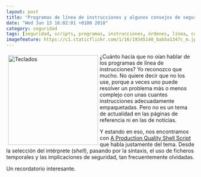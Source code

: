 ```yaml
---
layout: post
title: "Programas de línea de instrucciones y algunos consejos de seguridad"
date: "Wed Jun 13 16:02:01 +0100 2018"
category: seguridad
tags: [seguridad, scripts, programas, instrucciones, órdenes, línea, consejos]
imagefeature: https://c1.staticflickr.com/1/16/19345140_bab5a1347c_m.jpg
---
```



<a href="https://www.flickr.com/photos/fernand0/19345140" title="Teclados"><img src="https://c1.staticflickr.com/1/16/19345140_bab5a1347c_m.jpg" width="240"  alt="Teclados" style="float:left; margin:5px"></a>
¿Cuánto hacía que no oían hablar de los programas de línea de instrucciones? Yo reconozco que mucho. No quiere decir que no los use, porque a veces uno puede resolver un problema más o menos complejo con unas cuantes instrucciones adecuadamente empaquetadas. Pero no es un tema de actualidad en las páginas de referencia ni en las de noticias.

Y estando en eso, nos encontramos con [A Production Quality Shell Script](https://www.openmakesoftware.com/production-quality-shell-script/) que habla justamente del tema. Desde la selección del intérprete (*shell*), pasando por la sintaxis, el uso de ficheros temporales y las implicaciones de seguridad, tan frecuentemente olvidadas.

Un recordatorio interesante.
